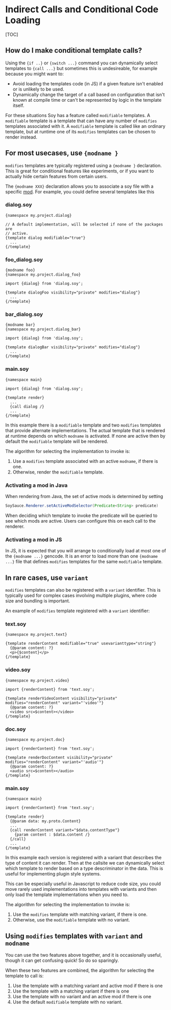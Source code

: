 # Indirect Calls and Conditional Code Loading

[TOC]

## How do I make conditional template calls?

Using the `{if ..}` or `{switch ...}` command you can dynamically select
templates to `{call ...}` but sometimes this is undesireable, for example
because you might want to:

*   Avoid loading the templates code (in JS) if a given feature isn't enabled or
    is unlikely to be used.
*   Dynamically change the target of a call based on configuration that isn't
    known at compile time or can't be represented by logic in the template
    itself.

For these situations Soy has a feature called `modifiable` templates. A
`modifiable` template is a template that can have any number of `modifies`
templates associated with it. A `modifiable` template is called like an ordinary
template, but at runtime one of its `modifies` templates can be chosen to render
instead.

## For most usecases, use `{modname }`

`modifies` templates are typically registered using a `{modname }` declaration.
This is great for conditional features like experiments, or if you want to
actually hide certain features from certain users.

The `{modname XXX}` declaration allows you to associate a soy file with a
specific
[mod](http://g3doc/java/com/google/apps/framework/modulesets/g3doc/dev/pinto-module-system.md#mods).
For example, you could define several templates like this

### dialog.soy

```soy
{namespace my.project.dialog}

// A default implementation, will be selected if none of the packages are
// active.
{template dialog modifiable="true"}
  ...
{/template}
```

### foo_dialog.soy

```soy
{modname foo}
{namespace my.project.dialog_foo}

import {dialog} from 'dialog.soy';

{template dialogFoo visibility="private" modifies="dialog"}
  ...
{/template}
```

### bar_dialog.soy

```soy
{modname bar}
{namespace my.project.dialog_bar}

import {dialog} from 'dialog.soy';

{template dialogBar visibility="private" modifies="dialog"}
  ...
{/template}
```

### main.soy

```soy
{namespace main}

import {dialog} from 'dialog.soy';

{template render}
  ...
  {call dialog /}
  ...
{/template}
```

In this example there is a `modifiable` template and two `modifies` templates
that provide alternate implementations. The actual template that is rendered at
runtime depends on which `modname` is activated. If none are active then by
default the `modifiable` template will be rendered.

The algorithm for selecting the implementation to invoke is:

1.  Use a `modifies` template associated with an active `modname`, if there is
    one.
1.  Otherwise, render the `modifiable` template.

### Activating a mod in Java

When rendering from Java, the set of active mods is determined by setting

```java
SoySauce.Renderer.setActiveModSelector(Predicate<String> predicate)
```

When deciding which template to invoke the predicate will be queried to see
which mods are active. Users can configure this on each call to the renderer.

### Activating a mod in JS

In JS, it is expected that you will arrange to conditionally load at most one of
the `{modname ...}` gencode. It is an error to load more than one `{modname
...}` file that defines `modifies` templates for the same `modifiable` template.

## In rare cases, use `variant`

`modifies` templates can also be registered with a `variant` identifier. This is
typically used for complex cases involving multiple plugins, where code size and
bundling is important.

An example of `modifies` template registered with a `variant` identifier:

### text.soy

```soy
{namespace my.project.text}

{template renderContent modifiable="true" usevarianttype="string"}
  {@param content: ?}
  <p>{$content}</p>
{/template}
```

### video.soy

```soy
{namespace my.project.video}

import {renderContent} from 'text.soy';

{template renderVideoContent visibility="private" modifies="renderContent" variant="'video'"}
  {@param content: ?}
  <video src=$content></video>
{/template}
```

### doc.soy

```soy
{namespace my.project.doc}

import {renderContent} from 'text.soy';

{template renderDocContent visibility="private" modifies="renderContent" variant="'audio'"}
  {@param content: ?}
  <audio src=$content></audio>
{/template}
```

### main.soy

```soy
{namespace main}

import {renderContent} from 'text.soy';

{template render}
  {@param data: my.proto.Content}
  ...
  {call renderContent variant="$data.contentType"}
    {param content : $data.content /}
  {/call}
  ...
{/template}
```

In this example each version is registered with a variant that describes the
type of content it can render. Then at the callsite we can dynamically select
which template to render based on a type descriminator in the data. This is
useful for implementing plugin style systems.

This can be especially useful in Javascript to reduce code size, you could move
rarely used implementations into templates with variants and then only load the
template implementations when you need to.

The algorithm for selecting the implementation to invoke is:

1.  Use the `modifies` template with matching variant, if there is one.
1.  Otherwise, use the `modifiable` template with no variant.

## Using `modifies` templates with `variant` and `modname`

You can use the two features above together, and it is occasionally useful,
though it can get confusing quick! So do so sparingly.

When these two features are combined, the algorithm for selecting the template
to call is:

1.  Use the template with a matching variant and active mod if there is one
1.  Use the template with a matching variant if there is one
1.  Use the template with no variant and an active mod if there is one
1.  Use the default `modifiable` template with no variant.
